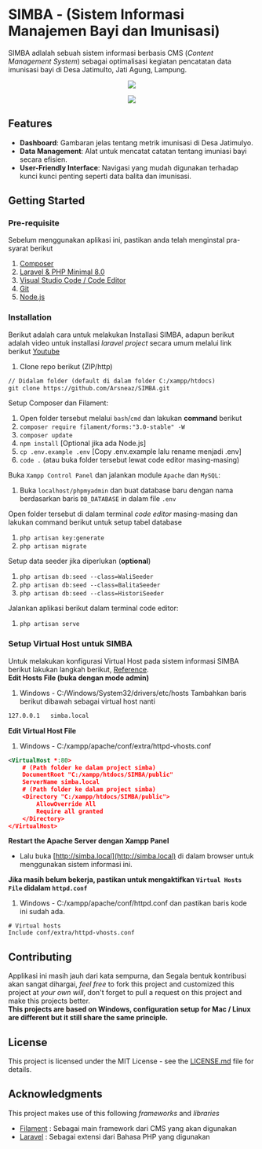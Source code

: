 # SIMBA - (Sistem Informasi Manajemen Bayi dan Imunisasi) 

SIMBA adlalah sebuah sistem informasi berbasis CMS (_Content Management System_) sebagai optimalisasi kegiatan pencatatan data imunisasi bayi di Desa Jatimulto, Jati Agung, Lampung.

<p align="center">
  <img src="https://github.com/Arsneaz/SIMBA/assets/96061442/f0bc860b-57c5-457a-8daf-6b7842fea8d9">
</p>
<p align="center">
  <img src="https://github.com/Arsneaz/SIMBA/assets/96061442/fddd01fc-ee79-49ec-a3a4-d502ab5e698d">
</p>

## Features
- **Dashboard**: Gambaran jelas tentang metrik imunisasi di Desa Jatimulyo.
- **Data Management**: Alat untuk mencatat catatan tentang imuniasi bayi secara efisien.
- **User-Friendly Interface**: Navigasi yang mudah digunakan terhadap kunci kunci penting seperti data balita dan imunisasi.

## Getting Started
### Pre-requisite
Sebelum menggunakan aplikasi ini, pastikan anda telah menginstal pra-syarat berikut
1. [Composer](https://getcomposer.org/)
2. [Laravel & PHP Minimal 8.0](https://www.apachefriends.org/download.html)
3. [Visual Studio Code / Code Editor](https://code.visualstudio.com/)
4. [Git](https://git-scm.com/)
5. [Node.js](https://nodejs.org/en/download)

### Installation
Berikut adalah cara untuk melakukan Installasi SIMBA, adapun berikut adalah video untuk installasi _laravel project_ secara umum
melalui link berikut [Youtube](https://www.youtube.com/watch?v=KrsicG8gfVg)
1. Clone repo berikut (ZIP/http)
```xml
// Didalam folder (default di dalam folder C:/xampp/htdocs)
git clone https://github.com/Arsneaz/SIMBA.git 
```

Setup Composer dan Filament: 
1. Open folder tersebut melalui `bash`/`cmd` dan lakukan **command** berikut
3. `composer require filament/forms:"3.0-stable" -W`
4. `composer update`
5. `npm install` [Optional jika ada Node.js]
6. `cp .env.example .env` [Copy .env.example lalu rename menjadi .env]
7. `code .` (atau buka folder tersebut lewat code editor masing-masing)

Buka `Xampp Control Panel` dan jalankan module `Apache` dan `MySQL`:
1. Buka `localhost/phpmyadmin` dan buat database baru dengan nama berdasarkan baris `DB_DATABASE` in dalam file `.env` 

Open folder tersebut di dalam terminal _code editor_ masing-masing dan lakukan command berikut untuk setup tabel database 
1. `php artisan key:generate`
2. `php artisan migrate`

Setup data seeder jika diperlukan (**optional**)
1. `php artisan db:seed --class=WaliSeeder`
2. `php artisan db:seed --class=BalitaSeeder`
3. `php artisan db:seed --class=HistoriSeeder`

Jalankan aplikasi berikut dalam terminal code editor:
1. `php artisan serve`

### Setup Virtual Host untuk SIMBA
Untuk melakukan konfigurasi Virtual Host pada sistem informasi SIMBA berikut lakukan langkah berikut, [Reference](https://gist.github.com/bradtraversy/7485f928e3e8f08ee6bccbe0a681a821#restart-apache-with-the-xampp-panel).    
**Edit Hosts File (buka dengan mode admin)**
1. Windows - C:/Windows/System32/drivers/etc/hosts
Tambahkan baris berikut dibawah sebagai virtual host nanti
```xml
127.0.0.1	simba.local 
```
**Edit Virtual Host File**
1. Windows - C:/xampp/apache/conf/extra/httpd-vhosts.conf
```xml
<VirtualHost *:80>
    # (Path folder ke dalam project simba)
	DocumentRoot "C:/xampp/htdocs/SIMBA/public" 
	ServerName simba.local
    # (Path folder ke dalam project simba)
    <Directory "C:/xampp/htdocs/SIMBA/public">
        AllowOverride All
        Require all granted
    </Directory>
</VirtualHost>
```

**Restart the Apache Server dengan Xampp Panel**    
- Lalu buka [http://simba.local](http://simba.local) di dalam browser untuk menggunakan sistem informasi ini.

**Jika masih belum bekerja, pastikan untuk mengaktifkan `Virtual Hosts File` didalam `httpd.conf`**
1. Windows - C:/xampp/apache/conf/httpd.conf
dan pastikan baris kode ini sudah ada.
```
# Virtual hosts
Include conf/extra/httpd-vhosts.conf
```

## Contributing
Applikasi ini masih jauh dari kata sempurna, dan Segala bentuk kontribusi akan sangat dihargai, _feel free_ to fork this project and customized this project at _your own will_, don't forget to pull a request on this project and make this projects better.    
**This projects are based on Windows, configuration setup for Mac / Linux are different but it still share the same principle.**

## License
This project is licensed under the MIT License - see the [LICENSE.md](LICENSE.md) file for details.

## Acknowledgments
This project makes use of this following _frameworks_ and _libraries_
- [Filament](https://filamentphp.com/) : Sebagai main framework dari CMS yang akan digunakan
- [Laravel](https://laravel.com/) : Sebagai extensi dari Bahasa PHP yang digunakan
